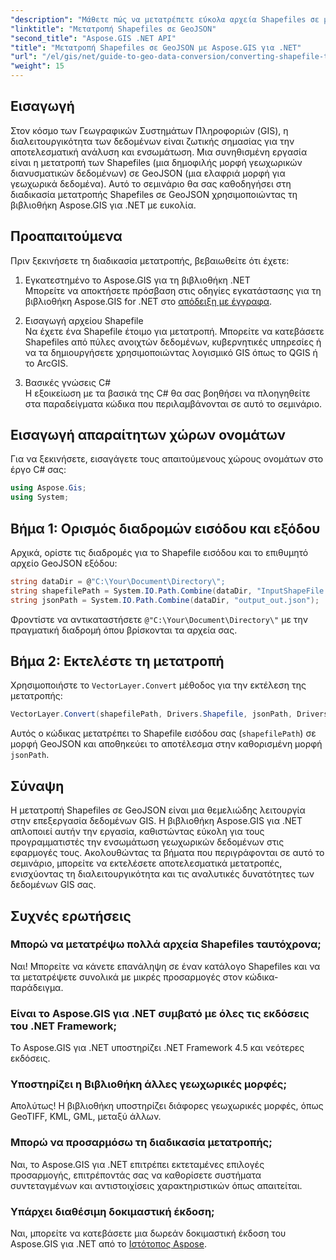 ```yaml
---
"description": "Μάθετε πώς να μετατρέπετε εύκολα αρχεία Shapefiles σε μορφή GeoJSON χρησιμοποιώντας την ισχυρή βιβλιοθήκη Aspose.GIS για .NET. Αυτό το περιεκτικό σεμινάριο καλύπτει βασικές προϋποθέσεις, παραδείγματα κώδικα βήμα προς βήμα."
"linktitle": "Μετατροπή Shapefiles σε GeoJSON"
"second_title": "Aspose.GIS .NET API"
"title": "Μετατροπή Shapefiles σε GeoJSON με Aspose.GIS για .NET"
"url": "/el/gis/net/guide-to-geo-data-conversion/converting-shapefile-to-geojson/"
"weight": 15
---
```


## Εισαγωγή

Στον κόσμο των Γεωγραφικών Συστημάτων Πληροφοριών (GIS), η διαλειτουργικότητα των δεδομένων είναι ζωτικής σημασίας για την αποτελεσματική ανάλυση και ενσωμάτωση. Μια συνηθισμένη εργασία είναι η μετατροπή των Shapefiles (μια δημοφιλής μορφή γεωχωρικών διανυσματικών δεδομένων) σε GeoJSON (μια ελαφριά μορφή για γεωχωρικά δεδομένα). Αυτό το σεμινάριο θα σας καθοδηγήσει στη διαδικασία μετατροπής Shapefiles σε GeoJSON χρησιμοποιώντας τη βιβλιοθήκη Aspose.GIS για .NET με ευκολία.

## Προαπαιτούμενα
Πριν ξεκινήσετε τη διαδικασία μετατροπής, βεβαιωθείτε ότι έχετε:

1. Εγκατεστημένο το Aspose.GIS για τη βιβλιοθήκη .NET  
   Μπορείτε να αποκτήσετε πρόσβαση στις οδηγίες εγκατάστασης για τη βιβλιοθήκη Aspose.GIS for .NET στο [απόδειξη με έγγραφα](https://reference.aspose.com/gis/net/).

2. Εισαγωγή αρχείου Shapefile  
   Να έχετε ένα Shapefile έτοιμο για μετατροπή. Μπορείτε να κατεβάσετε Shapefiles από πύλες ανοιχτών δεδομένων, κυβερνητικές υπηρεσίες ή να τα δημιουργήσετε χρησιμοποιώντας λογισμικό GIS όπως το QGIS ή το ArcGIS.

3. Βασικές γνώσεις C#  
   Η εξοικείωση με τα βασικά της C# θα σας βοηθήσει να πλοηγηθείτε στα παραδείγματα κώδικα που περιλαμβάνονται σε αυτό το σεμινάριο.

## Εισαγωγή απαραίτητων χώρων ονομάτων
Για να ξεκινήσετε, εισαγάγετε τους απαιτούμενους χώρους ονομάτων στο έργο C# σας:
```csharp
using Aspose.Gis;
using System;
```

## Βήμα 1: Ορισμός διαδρομών εισόδου και εξόδου
Αρχικά, ορίστε τις διαδρομές για το Shapefile εισόδου και το επιθυμητό αρχείο GeoJSON εξόδου:
```csharp
string dataDir = @"C:\Your\Document\Directory\";
string shapefilePath = System.IO.Path.Combine(dataDir, "InputShapeFile.shp");
string jsonPath = System.IO.Path.Combine(dataDir, "output_out.json");
```
Φροντίστε να αντικαταστήσετε `@"C:\Your\Document\Directory\"` με την πραγματική διαδρομή όπου βρίσκονται τα αρχεία σας.

## Βήμα 2: Εκτελέστε τη μετατροπή
Χρησιμοποιήστε το `VectorLayer.Convert` μέθοδος για την εκτέλεση της μετατροπής:
```csharp
VectorLayer.Convert(shapefilePath, Drivers.Shapefile, jsonPath, Drivers.GeoJson);
```
Αυτός ο κώδικας μετατρέπει το Shapefile εισόδου σας (`shapefilePath`) σε μορφή GeoJSON και αποθηκεύει το αποτέλεσμα στην καθορισμένη μορφή `jsonPath`.

## Σύναψη
Η μετατροπή Shapefiles σε GeoJSON είναι μια θεμελιώδης λειτουργία στην επεξεργασία δεδομένων GIS. Η βιβλιοθήκη Aspose.GIS για .NET απλοποιεί αυτήν την εργασία, καθιστώντας εύκολη για τους προγραμματιστές την ενσωμάτωση γεωχωρικών δεδομένων στις εφαρμογές τους. Ακολουθώντας τα βήματα που περιγράφονται σε αυτό το σεμινάριο, μπορείτε να εκτελέσετε αποτελεσματικά μετατροπές, ενισχύοντας τη διαλειτουργικότητα και τις αναλυτικές δυνατότητες των δεδομένων GIS σας.

## Συχνές ερωτήσεις

### Μπορώ να μετατρέψω πολλά αρχεία Shapefiles ταυτόχρονα;
Ναι! Μπορείτε να κάνετε επανάληψη σε έναν κατάλογο Shapefiles και να τα μετατρέψετε συνολικά με μικρές προσαρμογές στον κώδικα-παράδειγμα.

### Είναι το Aspose.GIS για .NET συμβατό με όλες τις εκδόσεις του .NET Framework;
Το Aspose.GIS για .NET υποστηρίζει .NET Framework 4.5 και νεότερες εκδόσεις.

### Υποστηρίζει η Βιβλιοθήκη άλλες γεωχωρικές μορφές;
Απολύτως! Η βιβλιοθήκη υποστηρίζει διάφορες γεωχωρικές μορφές, όπως GeoTIFF, KML, GML, μεταξύ άλλων.

### Μπορώ να προσαρμόσω τη διαδικασία μετατροπής;
Ναι, το Aspose.GIS για .NET επιτρέπει εκτεταμένες επιλογές προσαρμογής, επιτρέποντάς σας να καθορίσετε συστήματα συντεταγμένων και αντιστοιχίσεις χαρακτηριστικών όπως απαιτείται.

### Υπάρχει διαθέσιμη δοκιμαστική έκδοση;
Ναι, μπορείτε να κατεβάσετε μια δωρεάν δοκιμαστική έκδοση του Aspose.GIS για .NET από το [Ιστότοπος Aspose](https://releases.aspose.com/).